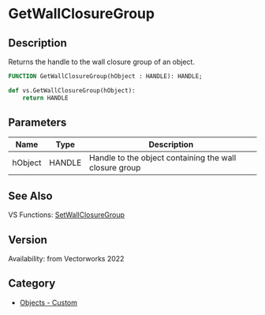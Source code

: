 # GetWallClosureGroup

## Description
Returns the handle to the wall closure group of an object.

```pascal
FUNCTION GetWallClosureGroup(hObject : HANDLE): HANDLE;
```

```python
def vs.GetWallClosureGroup(hObject):
    return HANDLE
```

## Parameters
|Name|Type|Description|
|---|---|---|
|hObject|HANDLE|Handle to the object containing the wall closure group|

## See Also
VS Functions:
[SetWallClosureGroup](SetWallClosureGroup.md)

## Version
Availability: from Vectorworks 2022

## Category
* [Objects - Custom](../Categories/Objects%20-%20Custom.md)
